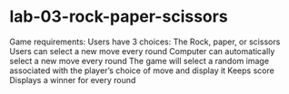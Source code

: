 # lab-03-rock-paper-scissors

Game requirements:
Users have 3 choices: The Rock, paper, or scissors
Users can select a new move every round
Computer can automatically select a new move every round
The game will select a random image associated with the player’s choice of move and display it
Keeps score
Displays a winner for every round